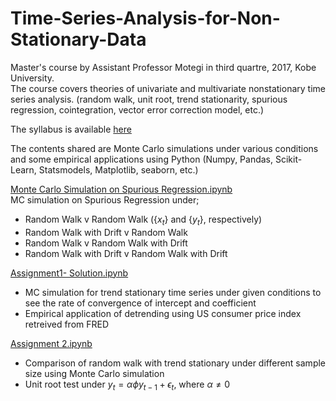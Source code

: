 # Time-Series-Analysis-for-Non-Stationary-Data

Master's course by Assistant Professor Motegi in third quartre, 2017, Kobe University.  
The course covers theories of univariate and multivariate nonstationary time series analysis. (random walk, unit root, trend stationarity, spurious regression, cointegration, vector error correction model, etc.)
  
The syllabus is available [here](https://kym-syllabus.ofc.kobe-u.ac.jp/kobe_syllabus/2017/44/data/2017_3E612.html)  
  
The contents shared are Monte Carlo simulations under various conditions and some empirical applications using Python (Numpy, Pandas, Scikit-Learn, Statsmodels, Matplotlib, seaborn, etc.)

  
[Monte Carlo Simulation on Spurious Regression.ipynb](https://github.com/yoshiki146/Time-Series-Analysis-for-Non-Stationary-Data/blob/master/Monte%20Carlo%20Simulation%20on%20Spurious%20Regression.ipynb)  
MC simulation on Spurious Regression under; 
* Random Walk v Random Walk ({$x_t$} and {$y_t$}, respectively)
* Random Walk with Drift v Random Walk
* Random Walk v Random Walk with Drift
* Random Walk with Drift v Random Walk with Drift

  
[Assignment1- Solution.ipynb](https://github.com/yoshiki146/Time-Series-Analysis-for-Non-Stationary-Data/blob/master/Assignment1-%20Solution.ipynb)  
* MC simulation for trend stationary time series under given conditions to see the rate of convergence of intercept and coefficient
* Empirical application of detrending using US consumer price index retreived from FRED  

  
[Assignment 2.ipynb](https://github.com/yoshiki146/Time-Series-Analysis-for-Non-Stationary-Data/blob/master/Assignment%202.ipynb)  
* Comparison of random walk with trend stationary under different sample size using Monte Carlo simulation  
* Unit root test under $y_t = \alpha \phi y_{t-1} +\epsilon_t$, where $\alpha \ne 0$
